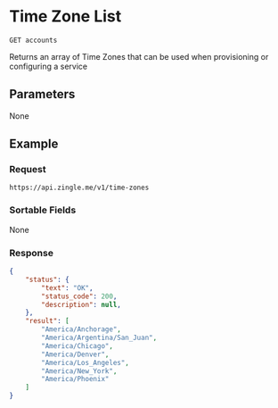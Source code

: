 # Time Zone List

    GET accounts
    
Returns an array of Time Zones that can be used when provisioning or configuring a service

## Parameters
None

## Example
### Request

    https://api.zingle.me/v1/time-zones

### Sortable Fields
None

### Response
``` json
{
    "status": {
        "text": "OK",
        "status_code": 200,
        "description": null,
    },
    "result": [
        "America/Anchorage",
        "America/Argentina/San_Juan",
        "America/Chicago",
        "America/Denver",
        "America/Los_Angeles",
        "America/New_York",
        "America/Phoenix"
    ]
}
```
